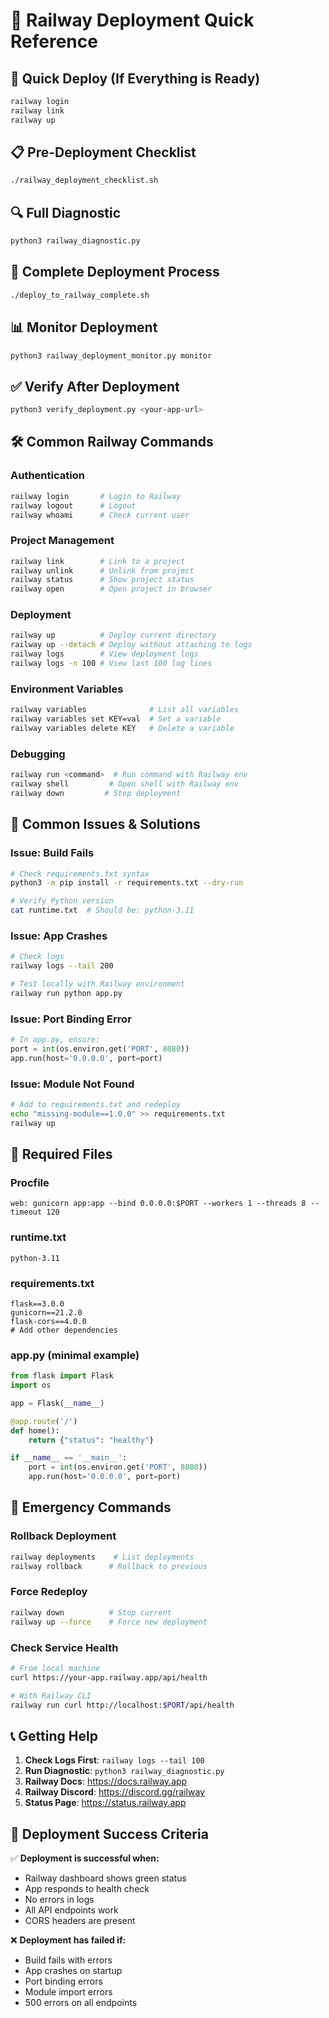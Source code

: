 # 🚂 Railway Deployment Quick Reference

## 🚀 Quick Deploy (If Everything is Ready)
```bash
railway login
railway link
railway up
```

## 📋 Pre-Deployment Checklist
```bash
./railway_deployment_checklist.sh
```

## 🔍 Full Diagnostic
```bash
python3 railway_diagnostic.py
```

## 🚀 Complete Deployment Process
```bash
./deploy_to_railway_complete.sh
```

## 📊 Monitor Deployment
```bash
python3 railway_deployment_monitor.py monitor
```

## ✅ Verify After Deployment
```bash
python3 verify_deployment.py <your-app-url>
```

## 🛠️ Common Railway Commands

### Authentication
```bash
railway login       # Login to Railway
railway logout      # Logout
railway whoami      # Check current user
```

### Project Management
```bash
railway link        # Link to a project
railway unlink      # Unlink from project
railway status      # Show project status
railway open        # Open project in browser
```

### Deployment
```bash
railway up          # Deploy current directory
railway up --detach # Deploy without attaching to logs
railway logs        # View deployment logs
railway logs -n 100 # View last 100 log lines
```

### Environment Variables
```bash
railway variables              # List all variables
railway variables set KEY=val  # Set a variable
railway variables delete KEY   # Delete a variable
```

### Debugging
```bash
railway run <command>  # Run command with Railway env
railway shell         # Open shell with Railway env
railway down         # Stop deployment
```

## 🔧 Common Issues & Solutions

### Issue: Build Fails
```bash
# Check requirements.txt syntax
python3 -m pip install -r requirements.txt --dry-run

# Verify Python version
cat runtime.txt  # Should be: python-3.11
```

### Issue: App Crashes
```bash
# Check logs
railway logs --tail 200

# Test locally with Railway environment
railway run python app.py
```

### Issue: Port Binding Error
```python
# In app.py, ensure:
port = int(os.environ.get('PORT', 8080))
app.run(host='0.0.0.0', port=port)
```

### Issue: Module Not Found
```bash
# Add to requirements.txt and redeploy
echo "missing-module==1.0.0" >> requirements.txt
railway up
```

## 📁 Required Files

### Procfile
```
web: gunicorn app:app --bind 0.0.0.0:$PORT --workers 1 --threads 8 --timeout 120
```

### runtime.txt
```
python-3.11
```

### requirements.txt
```
flask==3.0.0
gunicorn==21.2.0
flask-cors==4.0.0
# Add other dependencies
```

### app.py (minimal example)
```python
from flask import Flask
import os

app = Flask(__name__)

@app.route('/')
def home():
    return {"status": "healthy"}

if __name__ == '__main__':
    port = int(os.environ.get('PORT', 8080))
    app.run(host='0.0.0.0', port=port)
```

## 🚨 Emergency Commands

### Rollback Deployment
```bash
railway deployments    # List deployments
railway rollback      # Rollback to previous
```

### Force Redeploy
```bash
railway down          # Stop current
railway up --force    # Force new deployment
```

### Check Service Health
```bash
# From local machine
curl https://your-app.railway.app/api/health

# With Railway CLI
railway run curl http://localhost:$PORT/api/health
```

## 📞 Getting Help

1. **Check Logs First**: `railway logs --tail 100`
2. **Run Diagnostic**: `python3 railway_diagnostic.py`
3. **Railway Docs**: https://docs.railway.app
4. **Railway Discord**: https://discord.gg/railway
5. **Status Page**: https://status.railway.app

## 🎯 Deployment Success Criteria

✅ **Deployment is successful when:**
- Railway dashboard shows green status
- App responds to health check
- No errors in logs
- All API endpoints work
- CORS headers are present

❌ **Deployment has failed if:**
- Build fails with errors
- App crashes on startup
- Port binding errors
- Module import errors
- 500 errors on all endpoints